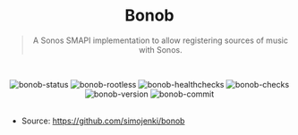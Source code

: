 <div align="center">

# Bonob

> A Sonos SMAPI implementation to allow registering sources of music with Sonos.

<br/>

![bonob-status]
![bonob-rootless]
![bonob-healthchecks]
![bonob-checks]
![bonob-version]
![bonob-commit]
<br/><br/>

</div>

- Source: https://github.com/simojenki/bonob

<!-- Bonob -->

[bonob-status]: https://img.shields.io/badge/active_(in_use)-blue?style=for-the-badge&label=status
[bonob-rootless]: https://img.shields.io/badge/yes-blue?style=for-the-badge&label=rootless
[bonob-healthchecks]: https://img.shields.io/badge/yes-blue?style=for-the-badge&label=healthchecks
[bonob-checks]: https://img.shields.io/github/actions/workflow/status/raeffs/docker-host/apps-bonob.yml?branch=main&event=push&style=for-the-badge&label=ci%20checks
[bonob-version]: https://img.shields.io/github/v/release/simojenki/bonob?style=for-the-badge
[bonob-commit]: https://img.shields.io/github/last-commit/simojenki/bonob?style=for-the-badge
